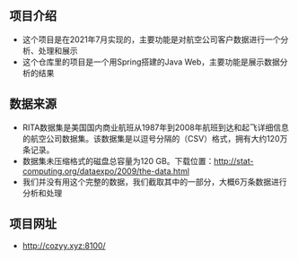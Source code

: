 ## 项目介绍
- 这个项目是在2021年7月实现的，主要功能是对航空公司客户数据进行一个分析、处理和展示
- 这个仓库里的项目是一个用Spring搭建的Java Web，主要功能是展示数据分析的结果
## 数据来源
- RITA数据集是美国国内商业航班从1987年到2008年航班到达和起飞详细信息的航空公司数据集。该数据集是以逗号分隔的（CSV）格式，拥有大约120万条记录。
- 数据集未压缩格式的磁盘总容量为120 GB。下载位置：http://stat-computing.org/dataexpo/2009/the-data.html 
- 我们并没有用这个完整的数据，我们截取其中的一部分，大概6万条数据进行分析和处理
## 项目网址
- http://cozyy.xyz:8100/
